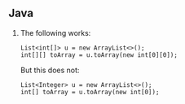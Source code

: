 Java
----
1. The following works:  
    ```
    List<int[]> u = new ArrayList<>();
    int[][] toArray = u.toArray(new int[0][0]);
    ```
    But this does not:
    ```
    List<Integer> u = new ArrayList<>();
    int[] toArray = u.toArray(new int[0]);
    ```
